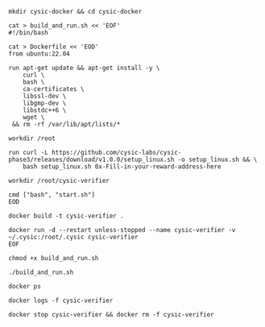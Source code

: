 `mkdir cysic-docker && cd cysic-docker`

```shell
cat > build_and_run.sh << 'EOF'
#!/bin/bash

cat > Dockerfile << 'EOD'
from ubuntu:22.04

run apt-get update && apt-get install -y \
    curl \
    bash \
    ca-certificates \
    libssl-dev \
    libgmp-dev \
    libstdc++6 \
    wget \
 && rm -rf /var/lib/apt/lists/*

workdir /root

run curl -L https://github.com/cysic-labs/cysic-phase3/releases/download/v1.0.0/setup_linux.sh -o setup_linux.sh && \
    bash setup_linux.sh 0x-Fill-in-your-reward-address-here

workdir /root/cysic-verifier

cmd ["bash", "start.sh"]
EOD

docker build -t cysic-verifier .

docker run -d --restart unless-stopped --name cysic-verifier -v ~/.cysic:/root/.cysic cysic-verifier
EOF
```

`chmod +x build_and_run.sh`

`./build_and_run.sh`

`docker ps`

`docker logs -f cysic-verifier`

`docker stop cysic-verifier && docker rm -f cysic-verifier`

